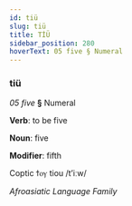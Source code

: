 ```yaml
---
id: tiü
slug: tiü
title: TİÜ
sidebar_position: 280
hoverText: 05 five § Numeral
---
```


### tiü

*05 five* **§** Numeral

**Verb**: to be five

**Noun**: five

**Modifier**: fifth

Coptic ϯⲟⲩ tiou /tʼiːw/

*Afroasiatic Language Family*